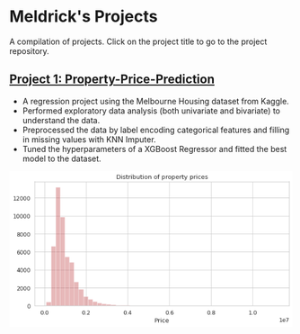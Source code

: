 # **Meldrick's Projects**
A compilation of projects. Click on the project title to go to the project repository.

## [Project 1: Property-Price-Prediction](https://github.com/MeldrickWee/Property-Price-Prediction)
- A regression project using the Melbourne Housing dataset from Kaggle.
- Performed exploratory data analysis (both univariate and bivariate) to understand the data.
- Preprocessed the data by label encoding categorical features and filling in missing values with KNN Imputer.
- Tuned the hyperparameters of a XGBoost Regressor and fitted the best model to the dataset.

![](https://github.com/MeldrickWee/My-Projects/blob/main/images/property_price_distribution.png)
